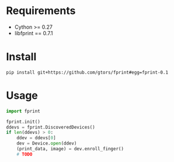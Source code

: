 # Requirements

- Cython >= 0.27
- libfprint == 0.7.1

# Install

```
pip install git+https://github.com/gtors/fprint#egg=fprint-0.1
```

# Usage

```python
import fprint

fprint.init()
ddevs = fprint.DiscoveredDevices()
if len(ddevs) > 0:
    ddev = ddevs[0]
    dev = Device.open(ddev)
    (print_data, image) = dev.enroll_finger()
    # TODO
```
